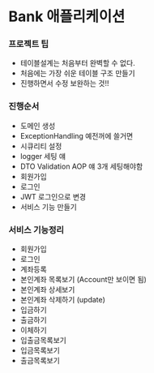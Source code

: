 # Bank 애플리케이션

### 프로젝트 팁

- 테이블설계는 처음부터 완벽할 수 없다.
- 처음에는 가장 쉬운 테이블 구조 만들기
- 진행하면서 수정 보완하는 것!!

### 진행순서
- 도메인 생성
- ExceptionHandling 예전꺼에 쓸거면
- 시큐리티 설정
- logger 세팅 얘 
- DTO Validation AOP 얘 3개 세팅해야함
- 회원가입
- 로그인
- JWT 로그인으로 변경
- 서비스 기능 만들기

### 서비스 기능정리
- 회원가입
- 로그인
- 계좌등록
- 본인계좌 목록보기 (Account만 보이면 됨)
- 본인계좌 상세보기
- 본인계좌 삭제하기 (update)
- 입금하기
- 출금하기
- 이체하기
- 입출금목록보기
- 입금목록보기
- 출금목록보기

